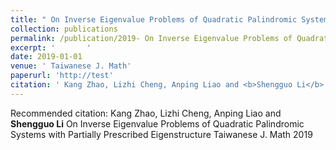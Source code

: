 ```yaml
---
title: " On Inverse Eigenvalue Problems of Quadratic Palindromic Systems with Partially Prescribed Eigenstructure"
collection: publications
permalink: /publication/2019- On Inverse Eigenvalue Problems of Quadratic Palindromic Systems with Partially Prescribed Eigenstructure
excerpt: '       '
date: 2019-01-01
venue: ' Taiwanese J. Math'
paperurl: 'http://test'
citation: ' Kang Zhao, Lizhi Cheng, Anping Liao and <b>Shengguo Li</b>  On Inverse Eigenvalue Problems of Quadratic Palindromic Systems with Partially Prescribed Eigenstructure Taiwanese J. Math 2019 '
---
```



Recommended citation:  Kang Zhao, Lizhi Cheng, Anping Liao and <b>Shengguo Li</b>  On Inverse Eigenvalue Problems of Quadratic Palindromic Systems with Partially Prescribed Eigenstructure Taiwanese J. Math 2019 